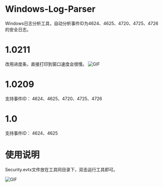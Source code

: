 # Windows-Log-Parser
Windows日志分析工具，自动分析事件ID为4624、4625、4720、4725、4726的安全日志。

# 1.0211
改用进度条，直接打印到窗口速度会很慢。
![GIF](https://user-images.githubusercontent.com/45142883/153532228-fb48dd3b-8cff-4867-a5df-ec035a05532c.gif)

# 1.0209
支持事件ID：
4624、4625、4720、4725、4726

# 1.0
支持事件ID：
4624、4625

# 使用说明
Security.evtx文件放在工具同目录下，双击运行工具即可。

![GIF](https://user-images.githubusercontent.com/45142883/153126347-4ccdb999-0889-4595-a66c-8e00c3153ca3.gif)
